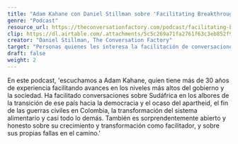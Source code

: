 ```yaml
---
title: "Adam Kahane con Daniel Stillman sobre 'Facilitating Breakthrough'"
genre: "Podcast"
resource_url: https://theconversationfactory.com/podcast/facilitating-breakthrough-with-adam-kahane
clip: https://dl.airtable.com/.attachments/5c5c269a71fa2761f63c3eb852f9a0d2/7c292673/ScreenShot2021-06-21at08.31.03.png
creator: "Daniel Stillman, The Conversation Factory"
target: "Personas quienes les interesa la facilitación de conversaciones difíciles"
draft: false
weight: 2
---
```


En este podcast, 'escuchamos a Adam Kahane, quien tiene más de 30 años de experiencia facilitando avances en los niveles más altos del gobierno y la sociedad. Ha facilitado conversaciones sobre Sudáfrica en los albores de la transición de ese país hacia la democracia y el ocaso del apartheid, el fin de las guerras civiles en Colombia, la transformación del sistema alimentario y casi todo lo demás. También es sorprendentemente abierto y honesto sobre su crecimiento y transformación como facilitador, y sobre sus propias fallas en el camino.'